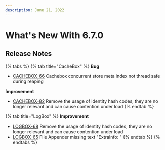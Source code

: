 ```yaml
---
description: June 21, 2022
---
```


# What's New With 6.7.0

## Release Notes

{% tabs %}
{% tab title="CacheBox" %}
**Bug**

* [CACHEBOX-66](https://ortussolutions.atlassian.net/browse/CACHEBOX-66) Cachebox concurrent store meta index not thread safe during reaping

**Improvement**

* [CACHEBOX-82](https://ortussolutions.atlassian.net/browse/CACHEBOX-82) Remove the usage of identity hash codes, they are no longer relevant and can cause contention under load
{% endtab %}

{% tab title="LogBox" %}
**Improvement**

* [LOGBOX-68](https://ortussolutions.atlassian.net/browse/LOGBOX-68) Remove the usage of identity hash codes, they are no longer relevant and can cause contention under load
* [LOGBOX-65](https://ortussolutions.atlassian.net/browse/LOGBOX-65) File Appender missing text "ExtraInfo: "
{% endtab %}
{% endtabs %}
